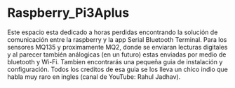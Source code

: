# Raspberry_Pi3Aplus
Este espacio esta dedicado a horas perdidas encontrando la solución de comunicación entre la raspberry y la app Serial Bluetooth Terminal. Para los sensores MQ135 y proximamente MQ2, donde se enviaran lecturas digitales y al parecer también análogicas (en un futuro) estas enviadas por medio de bluetooth y Wi-Fi.
Tambien encontrarás una pequeña guia de instalación y configuración. Todos los creditos de esa guia se los lleva un chico indio que habla muy raro en ingles (canal de YouTube: Rahul Jadhav).
